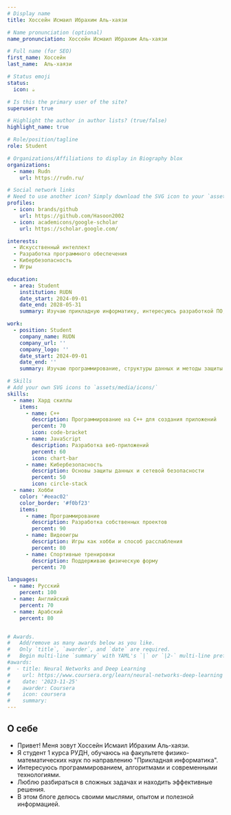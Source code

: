 ```yaml
---
# Display name
title: Хоссейн Исмаил Ибрахим Аль-хаязи

# Name pronunciation (optional)
name_pronunciation: Хоссейн Исмаил Ибрахим Аль-хаязи

# Full name (for SEO)
first_name: Хоссейн 
last_name:  Аль-хаязи

# Status emoji
status:
  icon: ☕️

# Is this the primary user of the site?
superuser: true

# Highlight the author in author lists? (true/false)
highlight_name: true

# Role/position/tagline
role: Student

# Organizations/Affiliations to display in Biography blox
organizations:
  - name: Rudn
    url: https://rudn.ru/

# Social network links
# Need to use another icon? Simply download the SVG icon to your `assets/media/icons/` folder.
profiles:
  - icon: brands/github
    url: https://github.com/Hasoon2002
  - icon: academicons/google-scholar
    url: https://scholar.google.com/

interests: 
  - Искусственный интеллект
  - Разработка программного обеспечения
  - Кибербезопасность
  - Игры

education:
  - area: Student
    institution: RUDN
    date_start: 2024-09-01
    date_end: 2028-05-31
    summary: Изучаю прикладную информатику, интересуюсь разработкой ПО, алгоритмами и кибербезопасностью.

work:
  - position: Student
    company_name: RUDN
    company_url: ''
    company_logo: ''
    date_start: 2024-09-01
    date_end: ''
    summary: Изучаю программирование, структуры данных и методы защиты информации.

# Skills
# Add your own SVG icons to `assets/media/icons/`
skills:
  - name: Хард скиллы
    items:
      - name: C++
        description: Программирование на C++ для создания приложений
        percent: 70
        icon: code-bracket
      - name: JavaScript
        description: Разработка веб-приложений
        percent: 60
        icon: chart-bar
      - name: Кибербезопасность
        description: Основы защиты данных и сетевой безопасности
        percent: 50
        icon: circle-stack
  - name: Хобби
    color: '#eeac02'
    color_border: '#f0bf23'
    items:
      - name: Программирование
        description: Разработка собственных проектов
        percent: 90
      - name: Видеоигры
        description: Игры как хобби и способ расслабления
        percent: 80
      - name: Спортивные тренировки
        description: Поддерживаю физическую форму
        percent: 70

languages:
  - name: Русский
    percent: 100
  - name: Английский
    percent: 70
  - name: Арабский
    percent: 80


# Awards.
#   Add/remove as many awards below as you like.
#   Only `title`, `awarder`, and `date` are required.
#   Begin multi-line `summary` with YAML's `|` or `|2-` multi-line prefix and indent 2 spaces below.
#awards:
#  - title: Neural Networks and Deep Learning
#    url: https://www.coursera.org/learn/neural-networks-deep-learning
#    date: '2023-11-25'
#    awarder: Coursera
#    icon: coursera
#    summary: 
---
```


## О себе

- Привет! Меня зовут Хоссейн Исмаил Ибрахим Аль-хаязи.
- Я студент 1 курса РУДН, обучаюсь на факультете физико-математических наук по направлению "Прикладная информатика".
- Интересуюсь программированием, алгоритмами и современными технологиями.
- Люблю разбираться в сложных задачах и находить эффективные решения.
- В этом блоге делюсь своими мыслями, опытом и полезной информацией.

